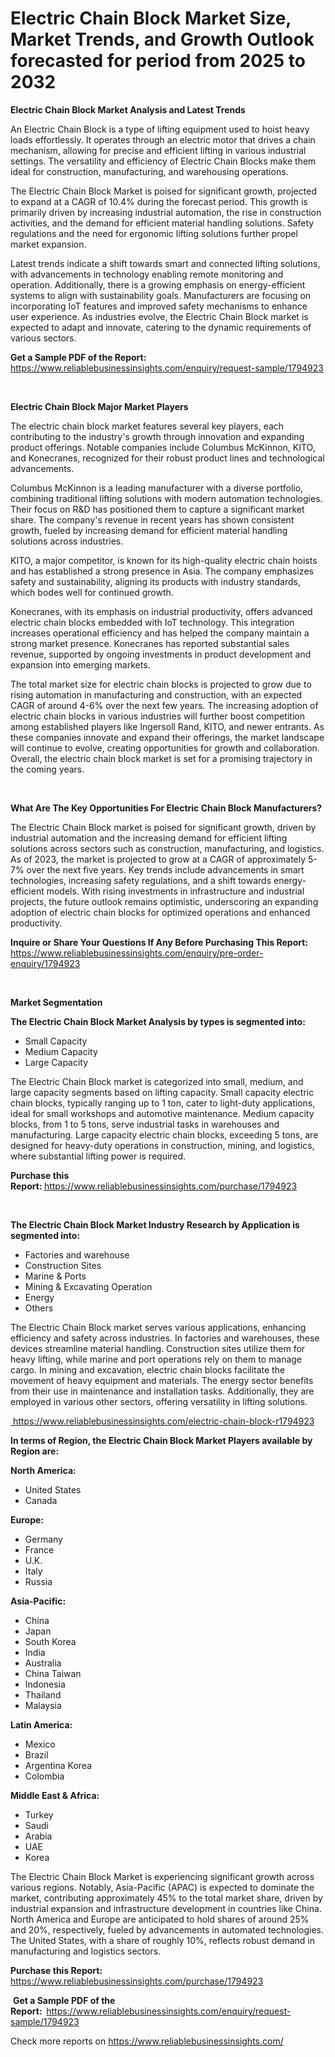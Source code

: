 <p><h1>Electric Chain Block Market Size, Market Trends, and Growth Outlook forecasted for period from 2025 to 2032</h1></p><p><strong>Electric Chain Block Market Analysis and Latest Trends</strong></p>
<p><p>An Electric Chain Block is a type of lifting equipment used to hoist heavy loads effortlessly. It operates through an electric motor that drives a chain mechanism, allowing for precise and efficient lifting in various industrial settings. The versatility and efficiency of Electric Chain Blocks make them ideal for construction, manufacturing, and warehousing operations.</p><p>The Electric Chain Block Market is poised for significant growth, projected to expand at a CAGR of 10.4% during the forecast period. This growth is primarily driven by increasing industrial automation, the rise in construction activities, and the demand for efficient material handling solutions. Safety regulations and the need for ergonomic lifting solutions further propel market expansion.</p><p>Latest trends indicate a shift towards smart and connected lifting solutions, with advancements in technology enabling remote monitoring and operation. Additionally, there is a growing emphasis on energy-efficient systems to align with sustainability goals. Manufacturers are focusing on incorporating IoT features and improved safety mechanisms to enhance user experience. As industries evolve, the Electric Chain Block market is expected to adapt and innovate, catering to the dynamic requirements of various sectors.</p></p>
<p><strong>Get a Sample PDF of the Report:&nbsp;</strong> <a href="https://www.reliablebusinessinsights.com/enquiry/request-sample/1794923?utm_campaign=1581&utm_medium=2&utm_source=Github&utm_content=ia&utm_term=10042025&utm_id=electric-chain-block">https://www.reliablebusinessinsights.com/enquiry/request-sample/1794923</a></p>
<p>&nbsp;</p>
<p><strong>Electric Chain Block Major Market Players</strong></p>
<p><p>The electric chain block market features several key players, each contributing to the industry's growth through innovation and expanding product offerings. Notable companies include Columbus McKinnon, KITO, and Konecranes, recognized for their robust product lines and technological advancements.</p><p>Columbus McKinnon is a leading manufacturer with a diverse portfolio, combining traditional lifting solutions with modern automation technologies. Their focus on R&D has positioned them to capture a significant market share. The company's revenue in recent years has shown consistent growth, fueled by increasing demand for efficient material handling solutions across industries.</p><p>KITO, a major competitor, is known for its high-quality electric chain hoists and has established a strong presence in Asia. The company emphasizes safety and sustainability, aligning its products with industry standards, which bodes well for continued growth.</p><p>Konecranes, with its emphasis on industrial productivity, offers advanced electric chain blocks embedded with IoT technology. This integration increases operational efficiency and has helped the company maintain a strong market presence. Konecranes has reported substantial sales revenue, supported by ongoing investments in product development and expansion into emerging markets.</p><p>The total market size for electric chain blocks is projected to grow due to rising automation in manufacturing and construction, with an expected CAGR of around 4-6% over the next few years. The increasing adoption of electric chain blocks in various industries will further boost competition among established players like Ingersoll Rand, KITO, and newer entrants. As these companies innovate and expand their offerings, the market landscape will continue to evolve, creating opportunities for growth and collaboration. Overall, the electric chain block market is set for a promising trajectory in the coming years.</p></p>
<p>&nbsp;</p>
<p><strong>What Are The Key Opportunities For Electric Chain Block Manufacturers?</strong></p>
<p><p>The Electric Chain Block market is poised for significant growth, driven by industrial automation and the increasing demand for efficient lifting solutions across sectors such as construction, manufacturing, and logistics. As of 2023, the market is projected to grow at a CAGR of approximately 5-7% over the next five years. Key trends include advancements in smart technologies, increasing safety regulations, and a shift towards energy-efficient models. With rising investments in infrastructure and industrial projects, the future outlook remains optimistic, underscoring an expanding adoption of electric chain blocks for optimized operations and enhanced productivity.</p></p>
<p><strong>Inquire or Share Your Questions If Any Before Purchasing This Report:</strong> <a href="https://www.reliablebusinessinsights.com/enquiry/pre-order-enquiry/1794923?utm_campaign=1581&utm_medium=2&utm_source=Github&utm_content=ia&utm_term=10042025&utm_id=electric-chain-block">https://www.reliablebusinessinsights.com/enquiry/pre-order-enquiry/1794923</a></p>
<p>&nbsp;</p>
<p><strong>Market Segmentation</strong></p>
<p><strong>The Electric Chain Block Market Analysis by types is segmented into:</strong></p>
<p><ul><li>Small Capacity</li><li>Medium Capacity</li><li>Large Capacity</li></ul></p>
<p><p>The Electric Chain Block market is categorized into small, medium, and large capacity segments based on lifting capacity. Small capacity electric chain blocks, typically ranging up to 1 ton, cater to light-duty applications, ideal for small workshops and automotive maintenance. Medium capacity blocks, from 1 to 5 tons, serve industrial tasks in warehouses and manufacturing. Large capacity electric chain blocks, exceeding 5 tons, are designed for heavy-duty operations in construction, mining, and logistics, where substantial lifting power is required.</p></p>
<p><strong>Purchase this Report:&nbsp;</strong><a href="https://www.reliablebusinessinsights.com/purchase/1794923?utm_campaign=1581&utm_medium=2&utm_source=Github&utm_content=ia&utm_term=10042025&utm_id=electric-chain-block">https://www.reliablebusinessinsights.com/purchase/1794923</a></p>
<p>&nbsp;</p>
<p><strong>The Electric Chain Block Market Industry Research by Application is segmented into:</strong></p>
<p><ul><li>Factories and warehouse</li><li>Construction Sites</li><li>Marine & Ports</li><li>Mining & Excavating Operation</li><li>Energy</li><li>Others</li></ul></p>
<p><p>The Electric Chain Block market serves various applications, enhancing efficiency and safety across industries. In factories and warehouses, these devices streamline material handling. Construction sites utilize them for heavy lifting, while marine and port operations rely on them to manage cargo. In mining and excavation, electric chain blocks facilitate the movement of heavy equipment and materials. The energy sector benefits from their use in maintenance and installation tasks. Additionally, they are employed in various other sectors, offering versatility in lifting solutions.</p></p>
<p><a href="https://www.reliablebusinessinsights.com/electric-chain-block-r1794923?utm_campaign=1581&utm_medium=2&utm_source=Github&utm_content=ia&utm_term=10042025&utm_id=electric-chain-block">&nbsp;https://www.reliablebusinessinsights.com/electric-chain-block-r1794923</a></p>
<p><strong>In terms of Region, the Electric Chain Block Market Players available by Region are:</strong></p>
<p>
    <p> <strong> North America: </strong>
        <ul>
            <li>United States</li>
            <li>Canada</li>
        </ul>
        </p> 
    <p> <strong> Europe: </strong>
        <ul>
            <li>Germany</li>
            <li>France</li>
            <li>U.K.</li>
            <li>Italy</li>
            <li>Russia</li>
        </ul>
        </p> 
    <p> <strong> Asia-Pacific: </strong>
        <ul>
            <li>China</li>
            <li>Japan</li>
            <li>South Korea</li>
            <li>India</li>
            <li>Australia</li>
            <li>China Taiwan</li>
            <li>Indonesia</li>
            <li>Thailand</li>
            <li>Malaysia</li>
        </ul>
        </p> 
    <p> <strong> Latin America: </strong>
        <ul>
            <li>Mexico</li>
            <li>Brazil</li>
            <li>Argentina Korea</li>
            <li>Colombia</li>
        </ul>
        </p> 
    <p> <strong> Middle East & Africa: </strong>
        <ul>
            <li>Turkey</li>
            <li>Saudi</li>
            <li>Arabia</li>
            <li>UAE</li>
            <li>Korea</li>
        </ul>
    </p>
    </p>
<p><p>The Electric Chain Block Market is experiencing significant growth across various regions. Notably, Asia-Pacific (APAC) is expected to dominate the market, contributing approximately 45% to the total market share, driven by industrial expansion and infrastructure development in countries like China. North America and Europe are anticipated to hold shares of around 25% and 20%, respectively, fueled by advancements in automated technologies. The United States, with a share of roughly 10%, reflects robust demand in manufacturing and logistics sectors.</p></p>
<p><strong>Purchase this Report: </strong><a href="https://www.reliablebusinessinsights.com/purchase/1794923?utm_campaign=1581&utm_medium=2&utm_source=Github&utm_content=ia&utm_term=10042025&utm_id=electric-chain-block">https://www.reliablebusinessinsights.com/purchase/1794923</a></p>
<p>&nbsp;<strong>Get a Sample PDF of the Report:&nbsp;&nbsp;</strong><a href="https://www.reliablebusinessinsights.com/enquiry/request-sample/1794923?utm_campaign=1581&utm_medium=2&utm_source=Github&utm_content=ia&utm_term=10042025&utm_id=electric-chain-block">https://www.reliablebusinessinsights.com/enquiry/request-sample/1794923</a></p>
<p><strong></strong></p>
<p>Check more reports on <a href="https://www.reliablebusinessinsights.com/?utm_campaign=1581&utm_medium=2&utm_source=Github&utm_content=ia&utm_term=10042025&utm_id=electric-chain-block">https://www.reliablebusinessinsights.com/</a></p>